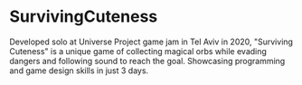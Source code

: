 # SurvivingCuteness
Developed solo at Universe Project game jam in Tel Aviv in 2020, "Surviving Cuteness" is a unique game of collecting magical orbs while evading dangers and following sound to reach the goal. Showcasing programming and game design skills in just 3 days.



